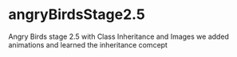# angryBirdsStage2.5
Angry Birds stage 2.5 with Class Inheritance and Images
we added animations and learned the inheritance comcept
